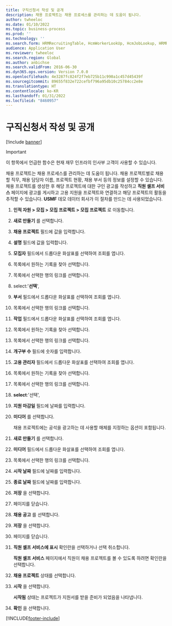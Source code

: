 ```yaml
---
title: 구직신청서 작성 및 공개
description: 채용 프로젝트는 채용 프로세스를 관리하는 데 도움이 됩니다.
author: twheeloc
ms.date: 01/10/2022
ms.topic: business-process
ms.prod: ''
ms.technology: ''
ms.search.form: HRMRecruitingTable, HcmWorkerLookUp, HcmJobLookup, HRMRecruitingMedia, HRMRecruitingJobAd
audience: Application User
ms.reviewer: twheeloc
ms.search.region: Global
ms.author: anbichse
ms.search.validFrom: 2016-06-30
ms.dyn365.ops.version: Version 7.0.0
ms.openlocfilehash: 4e3287fc824f2f7eb725b11c990a1c457d45439f
ms.sourcegitcommit: 89655f832e722cefbf796a95db10c25784cc2e8e
ms.translationtype: HT
ms.contentlocale: ko-KR
ms.lasthandoff: 01/31/2022
ms.locfileid: "8460957"
---
```

# <a name="develop-and-open-job-requisition"></a>구직신청서 작성 및 공개

[!include [banner](../../includes/banner.md)]

> [!IMPORTANT]
> 이 항목에서 언급한 함수은 현재 재무 인프라의 인사부 고객이 사용할 수 있습니다.  


채용 프로젝트는 채용 프로세스를 관리하는 데 도움이 됩니다. 채용 프로젝트별로 채용할 직무, 채용 담당자 이름, 프로젝트 현황, 채용 부서 등의 정보를 설정할 수 있습니다. 채용 프로젝트를 생성한 후 해당 프로젝트에 대한 구인 광고를 작성하고 **직원 셀프 서비스** 페이지에 광고를 게시하고 고용 지원을 프로젝트와 연결하고 해당 프로젝트의 활동을 추적할 수 있습니다. **USMF** 데모 데이터 회사가 이 절차를 만드는 데 사용되었습니다.

1. **인적 자원 \> 모집 \> 모집 프로젝트 \> 모집 프로젝트** 로 이동합니다.
2. **새로 만들기** 를 선택합니다.
3. **채용 프로젝트** 필드에 값을 입력합니다.
4. **설명** 필드에 값을 입력합니다.
5. **모집자** 필드에서 드롭다운 화살표를 선택하여 조회를 엽니다.
6. 목록에서 원하는 기록을 찾아 선택합니다.
7. 목록에서 선택한 행의 링크를 선택합니다.
8. select:'**선택**',
9. **부서** 필드에서 드롭다운 화살표를 선택하여 조회를 엽니다.
10. 목록에서 선택한 행의 링크를 선택합니다.
11. **작업** 필드에서 드롭다운 화살표를 선택하여 조회를 엽니다.
12. 목록에서 원하는 기록을 찾아 선택합니다.
13. 목록에서 선택한 행의 링크를 선택합니다.
14. **개구부 수** 필드에 숫자를 입력합니다.
15. **고용 관리자** 필드에서 드롭다운 화살표를 선택하여 조회를 엽니다.
16. 목록에서 원하는 기록을 찾아 선택합니다.
17. 목록에서 선택한 행의 링크를 선택합니다.
18. **select**:'선택',
19. **지원 마감일** 필드에 날짜를 입력합니다.
20. **미디어** 를 선택합니다.

    채용 프로젝트에는 공석을 광고하는 데 사용할 매체를 지정하는 옵션이 포함됩니다.

21. **새로 만들기** 를 선택합니다.
22. **미디어** 필드에서 드롭다운 화살표를 선택하여 조회를 엽니다.
23. 목록에서 선택한 행의 링크를 선택합니다.
24. **시작 날짜** 필드에 날짜를 입력합니다.
25. **종료 날짜** 필드에 날짜를 입력합니다.
26. **저장** 을 선택합니다.
27. 페이지를 닫습니다.
28. **채용 공고** 를 선택합니다.
29. **저장** 을 선택합니다.
30. 페이지를 닫습니다.
31. **직원 셀프 서비스에 표시** 확인란을 선택하거나 선택 취소합니다.

    **직원 셀프 서비스** 페이지에서 직원이 채용 프로젝트를 볼 수 있도록 하려면 확인란을 선택합니다.

32. **채용 프로젝트** 상태를 선택합니다.
33. **시작** 을 선택합니다.

    **시작됨** 상태는 프로젝트가 지원서를 받을 준비가 되었음을 나타냅니다.

34. **확인** 을 선택합니다.

[!INCLUDE[footer-include](../../../../includes/footer-banner.md)]
